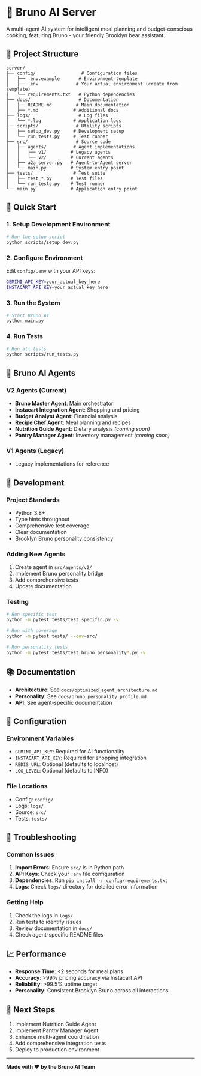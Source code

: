# 🐻 Bruno AI Server

A multi-agent AI system for intelligent meal planning and budget-conscious cooking, featuring Bruno - your friendly Brooklyn bear assistant.

## 📁 Project Structure

```
server/
├── config/                 # Configuration files
│   ├── .env.example       # Environment template
│   ├── .env              # Your actual environment (create from template)
│   └── requirements.txt   # Python dependencies
├── docs/                  # Documentation
│   ├── README.md         # Main documentation
│   ├── *.md             # Additional docs
├── logs/                  # Log files
│   └── *.log            # Application logs
├── scripts/              # Utility scripts
│   ├── setup_dev.py     # Development setup
│   └── run_tests.py     # Test runner
├── src/                  # Source code
│   ├── agents/          # Agent implementations
│   │   ├── v1/         # Legacy agents
│   │   └── v2/         # Current agents
│   ├── a2a_server.py   # Agent-to-Agent server
│   └── main.py         # System entry point
├── tests/               # Test suite
│   ├── test_*.py       # Test files
│   └── run_tests.py    # Test runner
└── main.py             # Application entry point
```

## 🚀 Quick Start

### 1. Setup Development Environment

```bash
# Run the setup script
python scripts/setup_dev.py
```

### 2. Configure Environment

Edit `config/.env` with your API keys:

```bash
GEMINI_API_KEY=your_actual_key_here
INSTACART_API_KEY=your_actual_key_here
```

### 3. Run the System

```bash
# Start Bruno AI
python main.py
```

### 4. Run Tests

```bash
# Run all tests
python scripts/run_tests.py
```

## 🐻 Bruno AI Agents

### V2 Agents (Current)
- **Bruno Master Agent**: Main orchestrator
- **Instacart Integration Agent**: Shopping and pricing
- **Budget Analyst Agent**: Financial analysis
- **Recipe Chef Agent**: Meal planning and recipes
- **Nutrition Guide Agent**: Dietary analysis *(coming soon)*
- **Pantry Manager Agent**: Inventory management *(coming soon)*

### V1 Agents (Legacy)
- Legacy implementations for reference

## 🔧 Development

### Project Standards
- Python 3.8+
- Type hints throughout
- Comprehensive test coverage
- Clear documentation
- Brooklyn Bruno personality consistency

### Adding New Agents
1. Create agent in `src/agents/v2/`
2. Implement Bruno personality bridge
3. Add comprehensive tests
4. Update documentation

### Testing
```bash
# Run specific test
python -m pytest tests/test_specific.py -v

# Run with coverage
python -m pytest tests/ --cov=src/

# Run personality tests
python -m pytest tests/test_bruno_personality*.py -v
```

## 📚 Documentation

- **Architecture**: See `docs/optimized_agent_architecture.md`
- **Personality**: See `docs/bruno_personality_profile.md`
- **API**: See agent-specific documentation

## 🔧 Configuration

### Environment Variables
- `GEMINI_API_KEY`: Required for AI functionality
- `INSTACART_API_KEY`: Required for shopping integration
- `REDIS_URL`: Optional (defaults to localhost)
- `LOG_LEVEL`: Optional (defaults to INFO)

### File Locations
- Config: `config/`
- Logs: `logs/`
- Source: `src/`
- Tests: `tests/`

## 🚨 Troubleshooting

### Common Issues

1. **Import Errors**: Ensure `src/` is in Python path
2. **API Keys**: Check your `.env` file configuration
3. **Dependencies**: Run `pip install -r config/requirements.txt`
4. **Logs**: Check `logs/` directory for detailed error information

### Getting Help

1. Check the logs in `logs/`
2. Run tests to identify issues
3. Review documentation in `docs/`
4. Check agent-specific README files

## 📈 Performance

- **Response Time**: <2 seconds for meal plans
- **Accuracy**: >99% pricing accuracy via Instacart API
- **Reliability**: >99.5% uptime target
- **Personality**: Consistent Brooklyn Bruno across all interactions

## 🎯 Next Steps

1. Implement Nutrition Guide Agent
2. Implement Pantry Manager Agent  
3. Enhance multi-agent coordination
4. Add comprehensive integration tests
5. Deploy to production environment

---

**Made with ❤️ by the Bruno AI Team**
